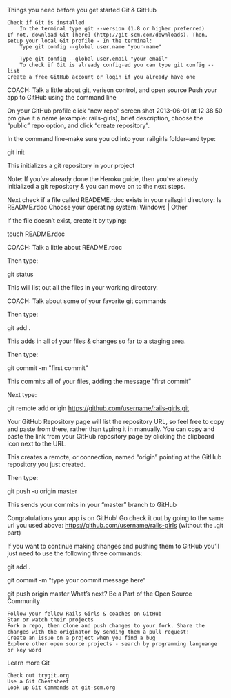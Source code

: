 Things you need before you get started
Git & GitHub

    Check if Git is installed
        In the terminal type git --version (1.8 or higher preferred)
    If not, download Git [here] (http://git-scm.com/downloads). Then, setup your local Git profile - In the terminal:
        Type git config --global user.name "your-name"

        Type git config --global user.email "your-email"
        To check if Git is already config-ed you can type git config --list
    Create a free GitHub account or login if you already have one

COACH: Talk a little about git, verison control, and open source
Push your app to GitHub using the command line

On your GitHub profile click “new repo” screen shot 2013-06-01 at 12 38 50 pm give it a name (example: rails-girls), brief description, choose the “public” repo option, and click “create repository”.

In the command line–make sure you cd into your railgirls folder–and type:

git init

This initializes a git repository in your project

Note: If you’ve already done the Heroku guide, then you’ve already initialized a git repository & you can move on to the next steps.

Next check if a file called READEME.rdoc exists in your railsgirl directory:
ls README.rdoc
Choose your operating system: Windows | Other

If the file doesn’t exist, create it by typing:

touch README.rdoc

COACH: Talk a little about README.rdoc

Then type:

git status

This will list out all the files in your working directory.

COACH: Talk about some of your favorite git commands

Then type:

git add .

This adds in all of your files & changes so far to a staging area.

Then type:

git commit -m "first commit"

This commits all of your files, adding the message “first commit”

Next type:

git remote add origin https://github.com/username/rails-girls.git

Your GitHub Repository page will list the repository URL, so feel free to copy and paste from there, rather than typing it in manually. You can copy and paste the link from your GitHub repository page by clicking the clipboard icon next to the URL.

This creates a remote, or connection, named “origin” pointing at the GitHub repository you just created.

Then type:

git push -u origin master

This sends your commits in your “master” branch to GitHub

Congratulations your app is on GitHub! Go check it out by going to the same url you used above: https://github.com/username/rails-girls (without the .git part)

If you want to continue making changes and pushing them to GitHub you’ll just need to use the following three commands:

git add .

git commit -m "type your commit message here"

git push origin master
What’s next?
Be a Part of the Open Source Community

    Follow your fellow Rails Girls & coaches on GitHub
    Star or watch their projects
    Fork a repo, then clone and push changes to your fork. Share the changes with the originator by sending them a pull request!
    Create an issue on a project when you find a bug
    Explore other open source projects - search by programming languange or key word

Learn more Git

    Check out trygit.org
    Use a Git Cheatsheet
    Look up Git Commands at git-scm.org

